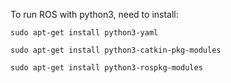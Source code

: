 To run ROS with python3, need to install:

`sudo apt-get install python3-yaml`

`sudo apt-get install python3-catkin-pkg-modules`

`sudo apt-get install python3-rospkg-modules`